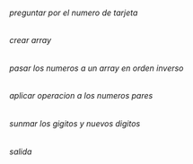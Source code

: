 ###### preguntar por el numero de tarjeta
###### crear array
###### pasar los numeros a un array en orden inverso
###### aplicar operacion a los numeros pares
###### sunmar los gigitos y nuevos digitos
###### salida
